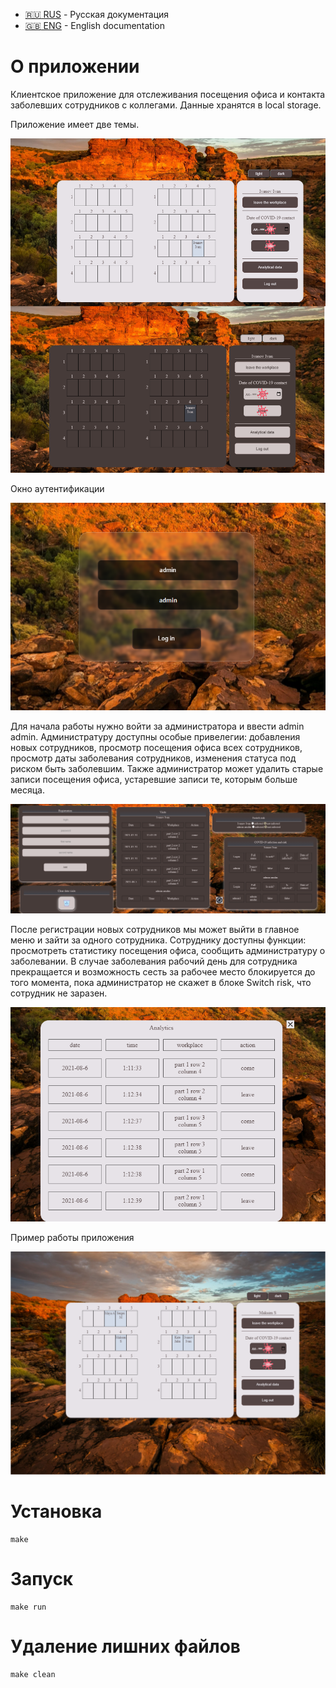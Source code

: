 
- [:ru: RUS](./README.ru.md) - Русская документация
- [:uk: ENG](./README.md) - English documentation

# О приложении
Клиентское приложение для отслеживания посещения офиса и контакта заболевших сотрудников с коллегами. Данные хранятся в local storage. 

Приложение имеет две темы.

![Theme](img/theme.png)

Окно аутентификации

![Login in](img/log_in.png)

Для начала работы нужно войти за администратора и ввести admin admin. Администратуру доступны особые привелегии: добавления новых сотрудников, просмотр посещения офиса всех сотрудников, просмотр даты заболевания сотрудников, изменения статуса под риском быть заболевшим. Также администратор может удалить старые записи посещения офиса, устаревшие записи те, которым больше месяца.

![Admin option](img/admin_option.png)

После регистрации новых сотрудников мы может выйти в главное меню и зайти за одного сотрудника. Сотруднику доступны функции: просмотреть статистику посещения офиса, сообщить администратуру о заболевании. В случае заболевания рабочий день для сотрудника прекращается и возможность сесть за рабочее место блокируется до того момента, пока администратор не скажет в блоке Switch risk, что сотрудник не заразен.

![Analytics](img/analytics.png)

Пример работы приложения

![Example](img/example.png)


#  Установка 

```
make
```

#  Запуск 

```
make run

```
#  Удаление лишних файлов

```
make clean
```
